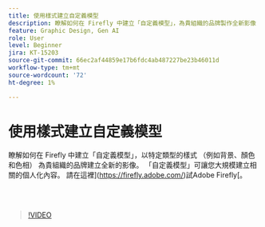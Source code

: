 ```yaml
---
title: 使用樣式建立自定義模型
description: 瞭解如何在 Firefly 中建立「自定義模型」，為貴組織的品牌製作全新影像
feature: Graphic Design, Gen AI
role: User
level: Beginner
jira: KT-15203
source-git-commit: 66ec2af44859e17b6fdc4ab487227be23b46011d
workflow-type: tm+mt
source-wordcount: '72'
ht-degree: 1%

---
```


# 使用樣式建立自定義模型

瞭解如何在 Firefly 中建立「自定義模型」，以特定類型的樣式 （例如背景、顏色和色相） 為貴組織的品牌建立全新的影像。 「自定義模型」可讓您大規模建立相關的個人化內容。 請在這裡](https://firefly.adobe.com/)試Adobe Firefly[。

<br> 

>[!VIDEO](https://video.tv.adobe.com/v/3428003?quality=12&learn=on&hidetitle=true)
